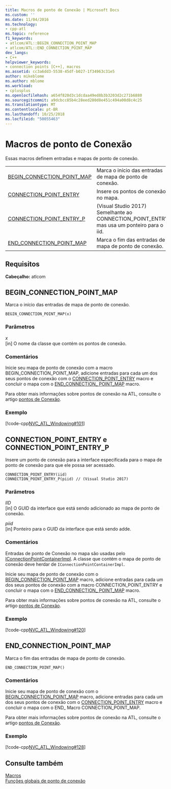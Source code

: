 ```yaml
---
title: Macros de ponto de Conexão | Microsoft Docs
ms.custom: ''
ms.date: 11/04/2016
ms.technology:
- cpp-atl
ms.topic: reference
f1_keywords:
- atlcom/ATL::BEGIN_CONNECTION_POINT_MAP
- atlcom/ATL::END_CONNECTION_POINT_MAP
dev_langs:
- C++
helpviewer_keywords:
- connection points [C++], macros
ms.assetid: cc3a6dd3-5538-45df-b027-1f34963c31e5
author: mikeblome
ms.author: mblome
ms.workload:
- cplusplus
ms.openlocfilehash: a654f820d3c1dcdaa49ed8b3b3203d2c271b6880
ms.sourcegitcommit: a9dcbcc85b4c28eed280d8e451c494a00d8c4c25
ms.translationtype: MT
ms.contentlocale: pt-BR
ms.lasthandoff: 10/25/2018
ms.locfileid: "50055463"
---
```

# <a name="connection-point-macros"></a>Macros de ponto de Conexão

Essas macros definem entradas e mapas de ponto de conexão.

|||
|-|-|
|[BEGIN_CONNECTION_POINT_MAP](#begin_connection_point_map)|Marca o início das entradas de mapa de ponto de conexão.|
|[CONNECTION_POINT_ENTRY](#connection_point_entry)|Insere os pontos de conexão no mapa.|
|[CONNECTION_POINT_ENTRY_P](#connection_point_entry)| (Visual Studio 2017) Semelhante ao CONNECTION_POINT_ENTRY, mas usa um ponteiro para o iid.|
|[END_CONNECTION_POINT_MAP](#end_connection_point_map)|Marca o fim das entradas de mapa de ponto de conexão.|

## <a name="requirements"></a>Requisitos

**Cabeçalho:** atlcom

##  <a name="begin_connection_point_map"></a>  BEGIN_CONNECTION_POINT_MAP

Marca o início das entradas de mapa de ponto de conexão.

```
BEGIN_CONNECTION_POINT_MAP(x)
```

### <a name="parameters"></a>Parâmetros

*x*<br/>
[in] O nome da classe que contém os pontos de conexão.

### <a name="remarks"></a>Comentários

Inicie seu mapa de ponto de conexão com a macro BEGIN_CONNECTION_POINT_MAP, adicione entradas para cada um dos seus pontos de conexão com o [CONNECTION_POINT_ENTRY](#connection_point_entry) macro e concluir o mapa com o [END_CONNECTION_ POINT_MAP](#end_connection_point_map) macro.

Para obter mais informações sobre pontos de conexão na ATL, consulte o artigo [pontos de Conexão](../../atl/atl-connection-points.md).

### <a name="example"></a>Exemplo

[!code-cpp[NVC_ATL_Windowing#101](../../atl/codesnippet/cpp/connection-point-macros_1.h)]

##  <a name="connection_point_entry"></a>  CONNECTION_POINT_ENTRY e CONNECTION_POINT_ENTRY_P

Insere um ponto de conexão para a interface especificada para o mapa de ponto de conexão para que ele possa ser acessado.

```
CONNECTION_POINT_ENTRY(iid)
CONNECTION_POINT_ENTRY_P(piid) // (Visual Studio 2017)
```

### <a name="parameters"></a>Parâmetros

*IID*<br/>
[in] O GUID da interface que está sendo adicionado ao mapa de ponto de conexão.

*piid*<br/>
[in] Ponteiro para o GUID da interface que está sendo adde.

### <a name="remarks"></a>Comentários

Entradas de ponto de Conexão no mapa são usadas pelo [IConnectionPointContainerImpl](../../atl/reference/iconnectionpointcontainerimpl-class.md). A classe que contém o mapa de ponto de conexão deve herdar de `IConnectionPointContainerImpl`.

Inicie seu mapa de ponto de conexão com o [BEGIN_CONNECTION_POINT_MAP](#begin_connection_point_map) macro, adicione entradas para cada um dos seus pontos de conexão com a macro CONNECTION_POINT_ENTRY e concluir o mapa com o [END_CONNECTION_ POINT_MAP](#end_connection_point_map) macro.

Para obter mais informações sobre pontos de conexão na ATL, consulte o artigo [pontos de Conexão](../../atl/atl-connection-points.md).

### <a name="example"></a>Exemplo

[!code-cpp[NVC_ATL_Windowing#120](../../atl/codesnippet/cpp/connection-point-macros_2.h)]

##  <a name="end_connection_point_map"></a>  END_CONNECTION_POINT_MAP

Marca o fim das entradas de mapa de ponto de conexão.

```
END_CONNECTION_POINT_MAP()
```

### <a name="remarks"></a>Comentários

Inicie seu mapa de ponto de conexão com o [BEGIN_CONNECTION_POINT_MAP](#begin_connection_point_map) macro, adicione entradas para cada um dos seus pontos de conexão com o [CONNECTION_POINT_ENTRY](#connection_point_entry) macro e concluir o mapa com o END_ Macro CONNECTION_POINT_MAP.

Para obter mais informações sobre pontos de conexão na ATL, consulte o artigo [pontos de Conexão](../../atl/atl-connection-points.md).

### <a name="example"></a>Exemplo

[!code-cpp[NVC_ATL_Windowing#128](../../atl/codesnippet/cpp/connection-point-macros_3.h)]

## <a name="see-also"></a>Consulte também

[Macros](../../atl/reference/atl-macros.md)<br/>
[Funções globais de ponto de conexão](../../atl/reference/connection-point-global-functions.md)
